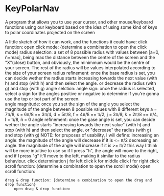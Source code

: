 # KeyPolarNav
A program that allows you to use your cursor, and other mouse/keyboard functions using our keyboard based on the idea of using some kind of keys to polar coordinates projected on the screen

A little sketch of how it can work, and the functions it could have:
    click function:
        open click mode: {determine a combination to open the click mode}
            radius selection:
                a set of 8 possible radius with values between [a=0, ñ=max], being max the distance between the centre of the screen and the "X"(close) button, and obviously, 
                the minimmum would be the centre of your screen. The rest of the radius will be values interpolated according to the size of your screen
            radius refinement:
                once the base radius is set, you can decide wether the radius starts increasing towards the next value (with h) and stop (with h) and then select the angle. 
                or decrease the radius (with g) and stop (with g)
            angle selction:
                angle sign:
                    once the radius is selected, select a sign for the angles positive or negative to determine if you're gonna use the top or bot part of the screen.  
                angle magnitude:
                    once you set the sign of the angle you select the magnitude of the angle between 8 possible values with 8 different keys
                    a = 7π/8, s = 6π/8 == 3π/4, d = 5π/8, f = 4π/8 == π/2, j = 3π/8, k = 2π/8 == π/4, l = π/8, ñ = 0
            angle refinement:
                once the gase angle is set, you can decide wether the angle starts "increasing towards the next value" (with h) and stop (with h) and then select the angle. 
                or "decrease" the radius (with g) and stop (with g)
                NOTE: for pruposes of usability, I will define:
                    increasing an angle: the magnitude of the angle will decrease if it is <= π/2
                    decreasing an angle: the magnitude of the angle will increase if it is >= π/2
                    this way I think will be more intuitive to use so if I press "h", the angle will move to the right, and if I press "g" it'll move to the left, 
                    making it similar to the radius behaviour.
            click determination 
                j for left click
                k for middle click
                l for right click
    scroll function: {determine a combination to open the scroll mode}
        open scroll function:

    drag & drop function: {determine a combination to open the drag and drop function}
        open drag & drop function:
    